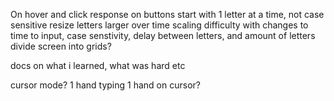 On hover and click response on buttons
start with 1 letter at a time, not case sensitive
resize letters larger over time
scaling difficulty with changes to time to input, case senstivity, delay between letters, and amount of letters
divide screen into grids?

docs on what i learned, what was hard etc

cursor mode? 1 hand typing 1 hand on cursor?
